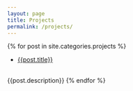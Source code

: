 ```yaml
---
layout: page
title: Projects
permalink: /projects/
---
```

<!-- <section class="list">
    {% for post in site.posts %}
        {% if post.projects %}
            {% if post.hidden != true %}
                <div class="item {% if post.star %}star{% endif %}">
                    <a class="url" href="{% if post.externalLink %}{{ post.externalLink }}{% else %}{{ site.url }}{{ post.url }}{% endif %}">
                        <aside><time datetime="{{ post.date | date:"%d-%m-%Y" }}">{{ post.date | date: "%b %d %Y" }}</time></aside>
                        <h3 class="title">{{ post.title }}</h3>
                    </a>
                </div>
            {% endif %}
        {% endif %}
    {% endfor %}
</section> -->

{% for post in site.categories.projects %}
   -  [{{post.title}}]({{post.github}})
   <br>
   {{post.description}}
{% endfor %}